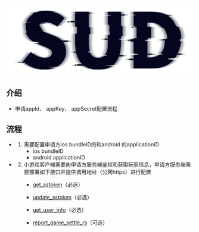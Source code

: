 #

![SUD](../Resource/logo.png)

## 介绍

- 申请appId、 appKey、 appSecret配置流程

## 流程

- 1. 需要配置申请方ios bundleID的和android 的applicationID
        - ios  bundleID
        - android  applicationID
- 2. 小游戏客户端需要向申请方服务端鉴权和获取玩家信息，申请方服务端需要部署如下接口并提供调用地址（公网https）进行配置
     - [get_sstoken](./HttpsCallback/get_sstoken.md)（必选）

     - [update_sstoken](./HttpsCallback/update_sstoken.md)（必选）

     - [get_user_info](./HttpsCallback/get_user_info.md)（必选）

     - [report_game_settle_rs](./HttpsCallback/report_game_settle_rs.md)（可选）
              


